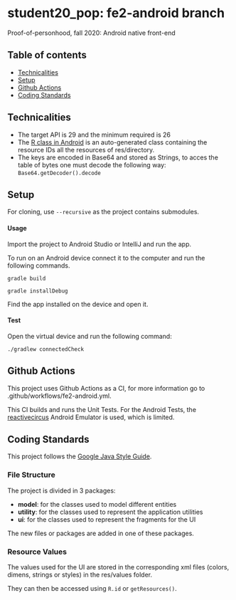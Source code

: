 # student20_pop: fe2-android branch
Proof-of-personhood, fall 2020: Android native front-end

## Table of contents
* [Technicalities](#technicalities)
* [Setup](#setup)
* [Github Actions](#github-actions)
* [Coding Standards](#coding-standards)

## Technicalities
* The target API is 29 and the minimum required is 26
* The [R class in Android](https://stackoverflow.com/questions/4953077/what-is-the-class-r-in-android) is an auto-generated class containing the resource IDs all the resources of res/directory.
* The keys are encoded in Base64 and stored as Strings, to acces the table of bytes one must decode the following way: `Base64.getDecoder().decode`

## Setup
For cloning, use `--recursive` as the project contains submodules.

#### Usage
Import the project to Android Studio or IntelliJ and run the app.

To run on an Android device connect it to the computer and run the following commands.
```
gradle build
```
```
gradle installDebug
```
Find the app installed on the device and open it.

#### Test
Open the virtual device and run the following command:
```
./gradlew connectedCheck
```

## Github Actions

This project uses Github Actions as a CI, for more information go to .github/workflows/fe2-android.yml.

This CI builds and runs the Unit Tests. For the Android Tests, the [reactivecircus](https://github.com/ReactiveCircus/android-emulator-runner)
Android Emulator is used, which is limited.


## Coding Standards
This project follows the [Google Java Style Guide](https://google.github.io/styleguide/javaguide.html).
### File Structure
The project is divided in 3 packages:
* **model**: for the classes used to model different entities
* **utility**: for the classes used to represent the application utilities
* **ui**: for the classes used to represent the fragments for the UI

The new files or packages are added in one of these packages.
### Resource Values
The values used for the UI are stored in the corresponding xml
files (colors, dimens, strings or styles) in the res/values folder.

They can then be accessed using ```R.id``` or ```getResources()```.
